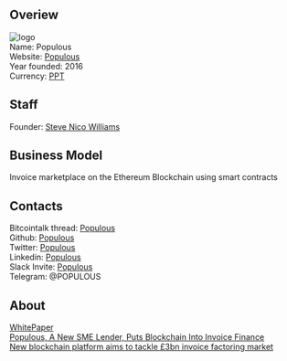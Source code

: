 ## Overiew
![logo](logo/populous.png)  
Name: Populous  
Website: [Populous](http://populous.co/index.html)   
Year founded: 2016  
Currency: [PPT](https://coinmarketcap.com/assets/populous/)  
## Staff
Founder: [Steve Nico Williams](../people/steve_williams.md)
## Business Model
Invoice marketplace on the Ethereum Blockchain using smart contracts
## Contacts
Bitcointalk thread: [Populous](https://bitcointalk.org/index.php?topic=1866936.0)    
Github: [Populous](https://github.com/bitpopulous/)  
Twitter: [Populous](https://twitter.com/bitpopulous)  
Linkedin: [Populous](https://www.linkedin.com/company-beta/9254295/)  
Slack Invite: [Populous](https://bitpopulous.herokuapp.com/)  
Telegram: @POPULOUS  
## About
[WhitePaper](http://populous.co/populous_whitepaper.pdf)  
[Populous, A New SME Lender, Puts Blockchain Into Invoice Finance](http://www.pymnts.com/news/b2b-payments/2017/populous-invoice-finance-supplier-sme-small-business-alternative-lending-blockchain-smart-contracts/)  
[New blockchain platform aims to tackle £3bn invoice factoring market](http://www.altfi.com/article/2640_new_blockchain_platform_aims_to_tackle_3bn_invoice_factoring_market)  
